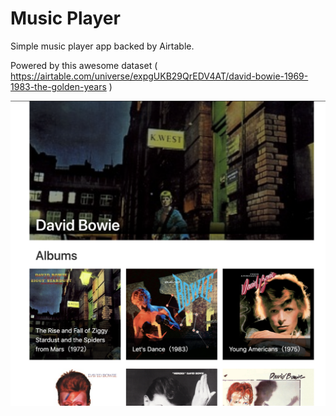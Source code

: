 # Music Player

Simple music player app backed by Airtable.

Powered by this awesome dataset ( https://airtable.com/universe/expgUKB29QrEDV4AT/david-bowie-1969-1983-the-golden-years )

![](./docs/screenshot.png)
